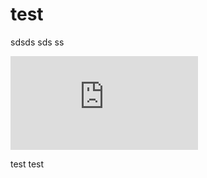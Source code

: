 # test
sdsds sds ss


<iframe src="https://www.youtube-nocookie.com/embed/8v7r_jQl28Y?rel=0" frameborder="0" allow="autoplay; encrypted-media" allowfullscreen></iframe>

test test
